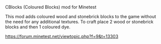 CBlocks (Coloured Blocks) mod for Minetest

This mod adds coloured wood and stonebrick blocks to the game without the need for any additional textures.  To craft place 2 wood or stonebrick blocks and then 1 coloured dye.

https://forum.minetest.net/viewtopic.php?f=9&t=13303